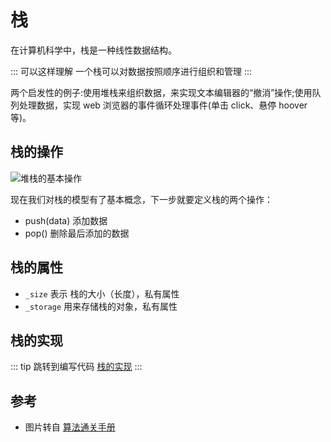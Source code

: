 # 栈

在计算机科学中，栈是一种线性数据结构。

::: 可以这样理解
一个栈可以对数据按照顺序进行组织和管理
:::

两个启发性的例子:使用堆栈来组织数据，来实现文本编辑器的“撤消”操作;使用队列处理数据，实现 web 浏览器的事件循环处理事件(单击 click、悬停 hoover 等)。

## 栈的操作

<Image src="/03algo/stack.png" alt="堆栈的基本操作"/>

现在我们对栈的模型有了基本概念，下一步就要定义栈的两个操作：

- push(data) 添加数据
- pop() 删除最后添加的数据

## 栈的属性

- `_size` 表示 栈的大小（长度），私有属性
- `_storage` 用来存储栈的对象，私有属性

## 栈的实现

::: tip 跳转到编写代码
[栈的实现](../../编写代码/03algo/c_algo_1-stack/c_algo_1-stack.md)
:::

## 参考

- 图片转自 [算法通关手册](https://algo.itcharge.cn/03.Stack/01.Stack-Basic/01.Stack-Basic/)
